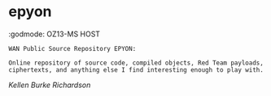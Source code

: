 # epyon

:godmode: OZ13-MS HOST

    WAN Public Source Repository EPYON:

    Online repository of source code, compiled objects, Red Team payloads, ciphertexts, and anything else I find interesting enough to play with.

*Kellen Burke Richardson*

